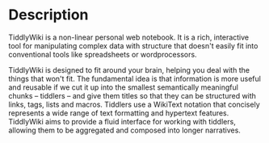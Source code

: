 # Description

TiddlyWiki is a non-linear personal web notebook. It is a rich, interactive tool for manipulating complex data with structure that doesn't easily fit into conventional tools like spreadsheets or wordprocessors.

TiddlyWiki is designed to fit around your brain, helping you deal with the things that won't fit. The fundamental idea is that information is more useful and reusable if we cut it up into the smallest semantically meaningful chunks – tiddlers – and give them titles so that they can be structured with links, tags, lists and macros. Tiddlers use a WikiText notation that concisely represents a wide range of text formatting and hypertext features. TiddlyWiki aims to provide a fluid interface for working with tiddlers, allowing them to be aggregated and composed into longer narratives.
